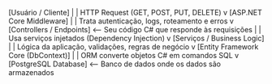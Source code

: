 [Usuário / Cliente]
|
| HTTP Request (GET, POST, PUT, DELETE)
v
[ASP.NET Core Middleware]
|
| Trata autenticação, logs, roteamento e erros
v
[Controllers / Endpoints] <-- Seu código C# que responde às requisições
|
| Usa serviços injetados (Dependency Injection)
v
[Serviços / Business Logic]
|
| Lógica da aplicação, validações, regras de negócio
v
[Entity Framework Core (DbContext)]
|
| ORM converte objetos C# em comandos SQL
v
[PostgreSQL Database] <-- Banco de dados onde os dados são armazenados

